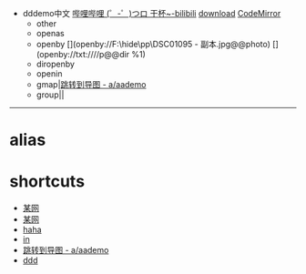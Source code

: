- dddemo中文
  [](file://D:\prog\tool\bilibili\哔哩哔哩.exe)
  [哔哩哔哩 (゜-゜)つロ 干杯~-bilibili](https://www.bilibili.com/)
  [download](file:///d:/download)
  [](https://baidu.com)
  [](https://mail.163.com)
  [](https://mail.qq.com)
  [CodeMirror](https://codemirror.net/)
  [](file://d:/download)
  [](dir://d:/download)
  [](dir://d:/d.txt)
  [](dir://d:/d____.txt)
	- other
	  [](cmdopen://d:\download)
	  [](cmdopen://d:\d.txt)
	  [](cppath://d:\download)
	  [](cppath://d:\a\b\c\d)
	  [](openby://aa@@bb)
	- openas
	  [](openas://https://mail.qq.com)
	- openby
      [](openby://d:\d.txt@@emeditor)
      [](openby://F:\hide\pp\DSC01095 - 副本.jpg@@photo)
	  [](openby://txt:////p@@dir %1)
      [](openby://https://baidu.com@@msedge)
      [](openby://https://mail.qq.com@@chrome)
      [](openby://https://abdc.def.ss.cc.cc@@msedge)
      [](https://mail.163.com)
      [](https://mail.qq.com)
	- diropenby
	  [](diropenby://E:\dev\ws\other\dest2@@vscode)
	- openin
	[](openin://emeditor@@d:\download)
	- gmap|[跳转到导图 - a/aademo](gmap://a/aademo)
	- group|[](grp://openin://emeditor@@d:\download)|[](grp://openby://https://mail.163.com@@msedge)

***
# alias
[vscode]: E:\dev\prog\VS_Code\Code.exe

# shortcuts
- [某网](openby://https://mail.qq.com@@msedge)
- [某网](cmdopen://f:\hide\vv)
- [haha](dir://d:\download)
- [in](openin://emeditor@@d:\download)
- [跳转到导图 - a/aademo](gmap://a/aademo)
- [ddd](diropenby://E:\dev\ws\other\dest2@@vscode)